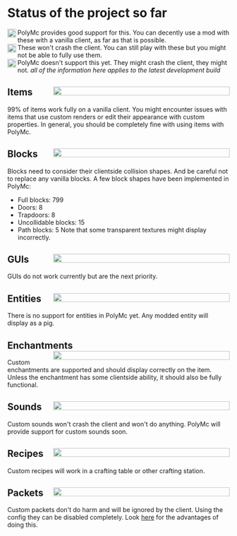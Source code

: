 # Status of the project so far
<img align="left" width="20" height="20" src="https://raw.githubusercontent.com/wiki/TheEpicBlock/PolyMc/Images/Green.png"> PolyMc provides good support for this. You can decently use a mod with these with a vanilla client, as far as that is possible.  
<img align="left" width="20" height="20" src="https://raw.githubusercontent.com/wiki/TheEpicBlock/PolyMc/Images/Orange.png"> These won't crash the client. You can still play with these but you might not be able to fully use them.  
<img align="left" width="20" height="20" src="https://raw.githubusercontent.com/wiki/TheEpicBlock/PolyMc/Images/Red.png"> PolyMc doesn't support this yet. They might crash the client, they might not.
*all of the information here applies to the latest development build*

## Items <img align="right" width="400" height="20" src="https://raw.githubusercontent.com/wiki/TheEpicBlock/PolyMc/Images/Green.png">
99% of items work fully on a vanilla client.
You might encounter issues with items that use custom renders or edit their appearance with custom properties.
In general, you should be completely fine with using items with PolyMc.

## Blocks <img align="right" width="400" height="20" src="https://raw.githubusercontent.com/wiki/TheEpicBlock/PolyMc/Images/Orange.png">
Blocks need to consider their clientside collision shapes. And be careful not to replace any vanilla blocks.
A few block shapes have been implemented in PolyMc:
* Full blocks: 799
* Doors: 8
* Trapdoors: 8
* Uncollidable blocks: 15
* Path blocks: 5
Note that some transparent textures might display incorrectly.

## GUIs <img align="right" width="400" height="20" src="https://raw.githubusercontent.com/wiki/TheEpicBlock/PolyMc/Images/Red.png">
GUIs do not work currently but are the next priority.

## Entities <img align="right" width="400" height="20" src="https://raw.githubusercontent.com/wiki/TheEpicBlock/PolyMc/Images/Red.png">
There is no support for entities in PolyMc yet. Any modded entity will display as a pig.

## Enchantments <img align="right" width="400" height="20" src="https://raw.githubusercontent.com/wiki/TheEpicBlock/PolyMc/Images/Green.png">
Custom enchantments are supported and should display correctly on the item.
Unless the enchantment has some clientside ability, it should also be fully functional.

## Sounds <img align="right" width="400" height="20" src="https://raw.githubusercontent.com/wiki/TheEpicBlock/PolyMc/Images/Red.png">
Custom sounds won't crash the client and won't do anything. PolyMc will provide support for custom sounds soon.

## Recipes <img align="right" width="400" height="20" src="https://raw.githubusercontent.com/wiki/TheEpicBlock/PolyMc/Images/Green.png">
Custom recipes will work in a crafting table or other crafting station.

## Packets <img align="right" width="400" height="20" src="https://raw.githubusercontent.com/wiki/TheEpicBlock/PolyMc/Images/Green.png">
Custom packets don't do harm and will be ignored by the client. 
Using the config they can be disabled completely. 
Look [here](https://github.com/TheEpicBlock/PolyMc/wiki/Config#custompacketdisabler) for the advantages of doing this.